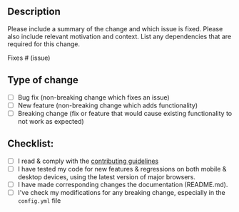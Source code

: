 ## Description

Please include a summary of the change and which issue is fixed. Please also include relevant motivation and context. List any dependencies that are required for this change.

Fixes # (issue)

## Type of change

- [ ] Bug fix (non-breaking change which fixes an issue)
- [ ] New feature (non-breaking change which adds functionality)
- [ ] Breaking change (fix or feature that would cause existing functionality to not work as expected)

## Checklist:

- [ ] I read & comply with the [contributing guidelines](https://github.com/bastienwirtz/homer/blob/master/CONTRIBUTING.md)
- [ ] I have tested my code for new features & regressions on both mobile & desktop devices, using the latest version of major browsers.
- [ ] I have made corresponding changes the documentation (README.md).
- [ ] I've check my modifications for any breaking change, especially in the `config.yml` file
